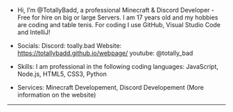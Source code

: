 -  Hi, I’m @TotallyBadd, a professional Minecraft & Discord Developer - Free for hire on big or large Servers. I am 17 years old and my hobbies are coding and table tenis.  For coding I use GitHub, Visual Studio Code and IntelliJ!
  
- Socials:
Discord: toally.bad
Website: https://totallybadd.github.io/webpage/ 
youtube: @totally_bad

- Skills:
I am professional in the following coding languages: 
JavaScript, Node.js, HTML5, CSS3, Python

- Services:
Minecraft Developement, Discord Developement (More information on the website)
--------------------------------------------------------------------------------------------------------------------------------------------------------------------------------------------------------------------------------------
